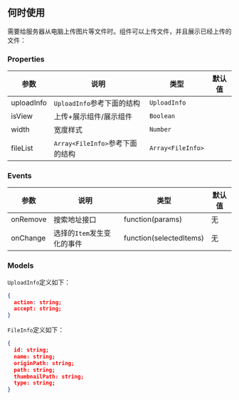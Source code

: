 ## 何时使用

需要给服务器从电脑上传图片等文件时。组件可以上传文件，并且展示已经上传的文件：

### Properties

| 参数        | 说明                             | 类型               | 默认值 |
| ----------- | -------------------------------- | ------------------ | ------ |
| uploadInfo  | `UploadInfo`参考下面的结构         | `UploadInfo`            |        |
| isView       | 上传+展示组件/展示组件             | `Boolean`      |        |
| width       | 宽度样式                         | `Number`    |        |
| fileList   | `Array<FileInfo>`参考下面的结构    | `Array<FileInfo>`    |        |

### Events

| 参数     | 说明                       | 类型                    | 默认值 |
| -------- | -------------------------- | ----------------------- | ------ |
| onRemove | 搜索地址接口               | function(params)        | 无     |
| onChange | 选择的`Item`发生变化的事件 | function(selectedItems) | 无     |

### Models

`UploadInfo`定义如下：

```json
{
  action: string;
  accept: string;
}
```

`FileInfo`定义如下：

```json
{
  id: string;
  name: string;
  originPath: string;
  path: string;
  thumbnailPath: string;
  type: string;
}
```
